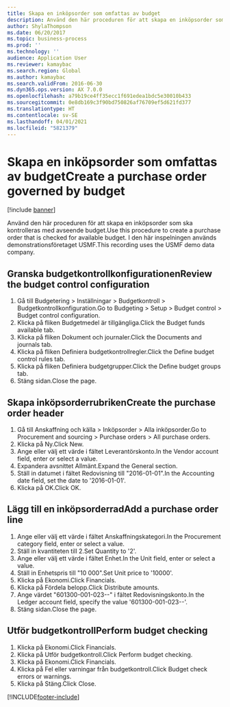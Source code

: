 ```yaml
---
title: Skapa en inköpsorder som omfattas av budget
description: Använd den här proceduren för att skapa en inköpsorder som ska kontrolleras med avseende budget.
author: ShylaThompson
ms.date: 06/20/2017
ms.topic: business-process
ms.prod: ''
ms.technology: ''
audience: Application User
ms.reviewer: kamaybac
ms.search.region: Global
ms.author: kamaybac
ms.search.validFrom: 2016-06-30
ms.dyn365.ops.version: AX 7.0.0
ms.openlocfilehash: a79b19ce4ff35ecc1f691edea1bdc5e30010b433
ms.sourcegitcommit: 0e8db169c3f90bd750826af76709ef5d621fd377
ms.translationtype: HT
ms.contentlocale: sv-SE
ms.lasthandoff: 04/01/2021
ms.locfileid: "5821379"
---
```

# <a name="create-a-purchase-order-governed-by-budget"></a><span data-ttu-id="42a44-103">Skapa en inköpsorder som omfattas av budget</span><span class="sxs-lookup"><span data-stu-id="42a44-103">Create a purchase order governed by budget</span></span>

[!include [banner](../../includes/banner.md)]

<span data-ttu-id="42a44-104">Använd den här proceduren för att skapa en inköpsorder som ska kontrolleras med avseende budget.</span><span class="sxs-lookup"><span data-stu-id="42a44-104">Use this procedure to create a purchase order that is checked for available budget.</span></span> <span data-ttu-id="42a44-105">I den här inspelningen används demonstrationsföretaget USMF.</span><span class="sxs-lookup"><span data-stu-id="42a44-105">This recording uses the USMF demo data company.</span></span>


## <a name="review-the-budget-control-configuration"></a><span data-ttu-id="42a44-106">Granska budgetkontrollkonfigurationen</span><span class="sxs-lookup"><span data-stu-id="42a44-106">Review the budget control configuration</span></span>
1. <span data-ttu-id="42a44-107">Gå till Budgetering > Inställningar > Budgetkontroll > Budgetkontrollkonfiguration.</span><span class="sxs-lookup"><span data-stu-id="42a44-107">Go to Budgeting > Setup > Budget control > Budget control configuration.</span></span>
2. <span data-ttu-id="42a44-108">Klicka på fliken Budgetmedel är tillgängliga.</span><span class="sxs-lookup"><span data-stu-id="42a44-108">Click the Budget funds available tab.</span></span>
3. <span data-ttu-id="42a44-109">Klicka på fliken Dokument och journaler.</span><span class="sxs-lookup"><span data-stu-id="42a44-109">Click the Documents and journals tab.</span></span>
4. <span data-ttu-id="42a44-110">Klicka på fliken Definiera budgetkontrollregler.</span><span class="sxs-lookup"><span data-stu-id="42a44-110">Click the Define budget control rules tab.</span></span>
5. <span data-ttu-id="42a44-111">Klicka på fliken Definiera budgetgrupper.</span><span class="sxs-lookup"><span data-stu-id="42a44-111">Click the Define budget groups tab.</span></span>
6. <span data-ttu-id="42a44-112">Stäng sidan.</span><span class="sxs-lookup"><span data-stu-id="42a44-112">Close the page.</span></span>

## <a name="create-the-purchase-order-header"></a><span data-ttu-id="42a44-113">Skapa inköpsorderrubriken</span><span class="sxs-lookup"><span data-stu-id="42a44-113">Create the purchase order header</span></span>
1. <span data-ttu-id="42a44-114">Gå till Anskaffning och källa > Inköpsorder > Alla inköpsorder.</span><span class="sxs-lookup"><span data-stu-id="42a44-114">Go to Procurement and sourcing > Purchase orders > All purchase orders.</span></span>
2. <span data-ttu-id="42a44-115">Klicka på Ny.</span><span class="sxs-lookup"><span data-stu-id="42a44-115">Click New.</span></span>
3. <span data-ttu-id="42a44-116">Ange eller välj ett värde i fältet Leverantörskonto.</span><span class="sxs-lookup"><span data-stu-id="42a44-116">In the Vendor account field, enter or select a value.</span></span>
4. <span data-ttu-id="42a44-117">Expandera avsnittet Allmänt.</span><span class="sxs-lookup"><span data-stu-id="42a44-117">Expand the General section.</span></span>
5. <span data-ttu-id="42a44-118">Ställ in datumet i fältet Redovisning till "2016-01-01".</span><span class="sxs-lookup"><span data-stu-id="42a44-118">In the Accounting date field, set the date to '2016-01-01'.</span></span>
6. <span data-ttu-id="42a44-119">Klicka på OK.</span><span class="sxs-lookup"><span data-stu-id="42a44-119">Click OK.</span></span>

## <a name="add-a-purchase-order-line"></a><span data-ttu-id="42a44-120">Lägg till en inköpsorderrad</span><span class="sxs-lookup"><span data-stu-id="42a44-120">Add a purchase order line</span></span>
1. <span data-ttu-id="42a44-121">Ange eller välj ett värde i fältet Anskaffningskategori.</span><span class="sxs-lookup"><span data-stu-id="42a44-121">In the Procurement category field, enter or select a value.</span></span>
2. <span data-ttu-id="42a44-122">Ställ in kvantiteten till 2.</span><span class="sxs-lookup"><span data-stu-id="42a44-122">Set Quantity to '2'.</span></span>
3. <span data-ttu-id="42a44-123">Ange eller välj ett värde i fältet Enhet.</span><span class="sxs-lookup"><span data-stu-id="42a44-123">In the Unit field, enter or select a value.</span></span>
4. <span data-ttu-id="42a44-124">Ställ in Enhetspris till "10 000".</span><span class="sxs-lookup"><span data-stu-id="42a44-124">Set Unit price to '10000'.</span></span>
5. <span data-ttu-id="42a44-125">Klicka på Ekonomi.</span><span class="sxs-lookup"><span data-stu-id="42a44-125">Click Financials.</span></span>
6. <span data-ttu-id="42a44-126">Klicka på Fördela belopp.</span><span class="sxs-lookup"><span data-stu-id="42a44-126">Click Distribute amounts.</span></span>
7. <span data-ttu-id="42a44-127">Ange värdet "601300-001-023--" i fältet Redovisningskonto.</span><span class="sxs-lookup"><span data-stu-id="42a44-127">In the Ledger account field, specify the value '601300-001-023--'.</span></span>
8. <span data-ttu-id="42a44-128">Stäng sidan.</span><span class="sxs-lookup"><span data-stu-id="42a44-128">Close the page.</span></span>

## <a name="perform-budget-checking"></a><span data-ttu-id="42a44-129">Utför budgetkontroll</span><span class="sxs-lookup"><span data-stu-id="42a44-129">Perform budget checking</span></span>
1. <span data-ttu-id="42a44-130">Klicka på Ekonomi.</span><span class="sxs-lookup"><span data-stu-id="42a44-130">Click Financials.</span></span>
2. <span data-ttu-id="42a44-131">Klicka på Utför budgetkontroll.</span><span class="sxs-lookup"><span data-stu-id="42a44-131">Click Perform budget checking.</span></span>
3. <span data-ttu-id="42a44-132">Klicka på Ekonomi.</span><span class="sxs-lookup"><span data-stu-id="42a44-132">Click Financials.</span></span>
4. <span data-ttu-id="42a44-133">Klicka på Fel eller varningar från budgetkontroll.</span><span class="sxs-lookup"><span data-stu-id="42a44-133">Click Budget check errors or warnings.</span></span>
5. <span data-ttu-id="42a44-134">Klicka på Stäng.</span><span class="sxs-lookup"><span data-stu-id="42a44-134">Click Close.</span></span>



[!INCLUDE[footer-include](../../../includes/footer-banner.md)]